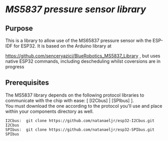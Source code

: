 # _MS5837 pressure sensor library_

## Purpose

This is a library to allow use of the MS65837 pressure sensor wih the ESP-IDF for ESP32.  It is based on the Arduino library at

https://github.com/senceryazici/BlueRobotics_MS5837_Library , but uses native ESP32 commands, including descheduling whilst coversions are in progress 

## Prerequisites

The MS5837 library depends on the following protocol libraries to communicate with the chip with ease: [ [I2Cbus] | [SPIbus] ].  
You must download the one according to the protocol you'll use and place within your components directory as well.

```
I2Cbus:  git clone https://github.com/natanaeljr/esp32-I2Cbus.git I2Cbus
SPIbus:  git clone https://github.com/natanaeljr/esp32-SPIbus.git SPIbus